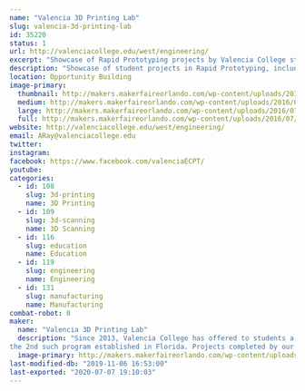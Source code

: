 ```yaml
---
name: "Valencia 3D Printing Lab"
slug: valencia-3d-printing-lab
id: 35220
status: 1
url: http://valenciacollege.edu/west/engineering/
excerpt: "Showcase of Rapid Prototyping projects by Valencia College students."
description: "Showcase of student projects in Rapid Prototyping, including custom 3D printed electric violins (stars of multiple YouTube videos), braille campus maps for sight-impaired students, 3D printed hands, and a variety of teaching/learning artifacts used by Faculty in multiple disciplines at Valencia College"
location: Opportunity Building
image-primary:
  thumbnail: http://makers.makerfaireorlando.com/wp-content/uploads/2016/07/Riccardo-150x150.jpg
  medium: http://makers.makerfaireorlando.com/wp-content/uploads/2016/07/Riccardo-300x200.jpg
  large: http://makers.makerfaireorlando.com/wp-content/uploads/2016/07/Riccardo-1024x683.jpg
  full: http://makers.makerfaireorlando.com/wp-content/uploads/2016/07/Riccardo.jpg
website: http://valenciacollege.edu/west/engineering/
email: ARay@valenciacollege.edu
twitter: 
instagram: 
facebook: https://www.facebook.com/valenciaECPT/
youtube: 
categories:
  - id: 108
    slug: 3d-printing
    name: 3D Printing
  - id: 109
    slug: 3d-scanning
    name: 3D Scanning
  - id: 116
    slug: education
    name: Education
  - id: 119
    slug: engineering
    name: Engineering
  - id: 131
    slug: manufacturing
    name: Manufacturing
combat-robot: 0
maker:
  name: "Valencia 3D Printing Lab"
  description: "Since 2013, Valencia College has offered to students a Technical Certificate in Rapid Prototyping, 
the 2nd such program established in Florida. Projects completed by our students include custom 3D printed electric violins (one of which was played by Valencia Professor Neal Phillips at an Orlando City soccer game), braille relief maps of our campus for sight-impaired students, and a variety of teaching/learning artifacts for Faculty use in multiple disciplines at the College."
  image-primary: http://makers.makerfaireorlando.com/wp-content/uploads/2016/07/vc-logo-web-box-rev-1024x156.jpg
last-modified-db: "2019-11-06 16:53:00"
last-exported: "2020-07-07 19:10:03"
---
```

